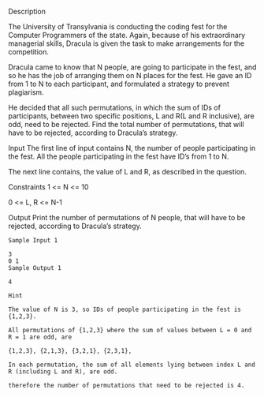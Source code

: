 Description

The University of Transylvania is conducting the coding fest for the Computer Programmers of the state. Again, because of his extraordinary managerial skills, Dracula is given the task to make arrangements for the competition.

Dracula came to know that N people, are going to participate in the fest, and so he has the job of arranging them on N places for the fest. He gave an ID from 1 to N to each participant, and formulated a strategy to prevent plagiarism.

He decided that all such permutations, in which the sum of IDs of participants, between two specific positions, L and R(L and R inclusive), are odd, need to be rejected. Find the total number of permutations, that will have to be rejected, according to Dracula’s strategy.


Input
The first line of input contains N, the number of people participating in the fest. All the people participating in the fest have ID’s from 1 to N.

The next line contains, the value of L and R, as described in the question.

Constraints
1 <= N <= 10

0 <= L, R <= N-1


Output
Print the number of permutations of N people, that will have to be rejected, according to Dracula’s strategy.
```
Sample Input 1 

3
0 1
Sample Output 1

4
```
```
Hint

The value of N is 3, so IDs of people participating in the fest is {1,2,3}.

All permutations of {1,2,3} where the sum of values between L = 0 and R = 1 are odd, are

{1,2,3}, {2,1,3}, {3,2,1}, {2,3,1},

In each permutation, the sum of all elements lying between index L and R (including L and R), are odd.

therefore the number of permutations that need to be rejected is 4.
```
